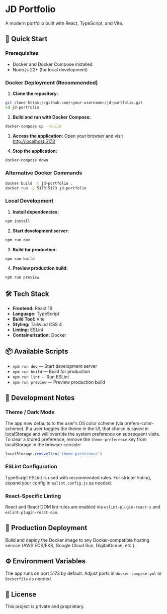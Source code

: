 

# JD Portfolio

A modern portfolio built with React, TypeScript, and Vite.

## 🚀 Quick Start

### Prerequisites

- Docker and Docker Compose installed
- Node.js 22+ (for local development)

### Docker Deployment (Recommended)

1. **Clone the repository:**
  ```bash
  git clone https://github.com/<your-username>/jd-portfolio.git
  cd jd-portfolio
  ```

2. **Build and run with Docker Compose:**
  ```bash
  docker-compose up --build
  ```

3. **Access the application:**
  Open your browser and visit [http://localhost:5173](http://localhost:5173)

4. **Stop the application:**
  ```bash
  docker-compose down
  ```

### Alternative Docker Commands

```bash
docker build -t jd-portfolio .
docker run -p 5173:5173 jd-portfolio
```

### Local Development

1. **Install dependencies:**
  ```bash
  npm install
  ```

2. **Start development server:**
  ```bash
  npm run dev
  ```

3. **Build for production:**
  ```bash
  npm run build
  ```

4. **Preview production build:**
  ```bash
  npm run preview
  ```

## 🛠️ Tech Stack

- **Frontend:** React 19
- **Language:** TypeScript
- **Build Tool:** Vite
- **Styling:** Tailwind CSS 4
- **Linting:** ESLint
- **Containerization:** Docker

## 📦 Available Scripts

- `npm run dev` — Start development server
- `npm run build` — Build for production
- `npm run lint` — Run ESLint
- `npm run preview` — Preview production build

## 🔧 Development Notes

### Theme / Dark Mode

The app now defaults to the user's OS color scheme (via prefers-color-scheme). If a user toggles the theme in the UI, that choice is saved in localStorage and will override the system preference on subsequent visits. To clear a stored preference, remove the `theme-preference` key from localStorage in the browser console:

```js
localStorage.removeItem('theme-preference')
```

### ESLint Configuration

TypeScript ESLint is used with recommended rules. For stricter linting, expand your config in `eslint.config.js` as needed.

### React-Specific Linting

React and React DOM lint rules are enabled via `eslint-plugin-react-x` and `eslint-plugin-react-dom`.

## 🚢 Production Deployment

Build and deploy the Docker image to any Docker-compatible hosting service (AWS ECS/EKS, Google Cloud Run, DigitalOcean, etc.).

## ⚙️ Environment Variables

The app runs on port 5173 by default. Adjust ports in `docker-compose.yml` or `Dockerfile` as needed.

## 📝 License

This project is private and proprietary.

